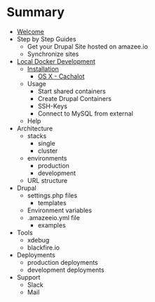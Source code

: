 # Summary

* [Welcome](README.md)
* Step by Step Guides
   * Get your Drupal Site hosted on amazee.io
   * Synchronize sites
* [Local Docker Development](local_docker_development.md)
   * [Installation](docker_installation.md)
       * [OS X - Cachalot](local_docker_development/os_x_cachalot.md)
   * Usage
       * Start shared containers
       * Create Drupal Containers
       * SSH-Keys
       * Connect to MySQL from external
   * Help
* Architecture
   * stacks
       * single
       * cluster
   * environments
       * production
       * development
   * URL structure
* Drupal
   * settings.php files
       * templates
   * Environment variables
   * .amazeeio.yml file
       * examples
* Tools
   * xdebug
   * blackfire.io
* Deployments
   * production deployments
   * development deployments
* Support
   * Slack
   * Mail

